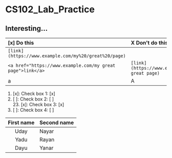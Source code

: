 # CS102_Lab_Practice

Interesting...
---

 [x] Do this | X Don't do this...
:--- | :---
`[link](https://www.example.com/my%20/great%20/page)` | 
`<a href="https://www.example.com/my great page">link</a>` | `[link](https://www.example.com/my great page)`
a | A


1. [x]: Check box 1: [x]
1. [ ]: Check box 2: [ ]  
	23. [x]: Check box 3: [x]
10. [ ]: Check box 4: [ ] 


First name | Second name
:----: | :----
Uday | Nayar
Yadu | Rayan
Dayu | Yanar
